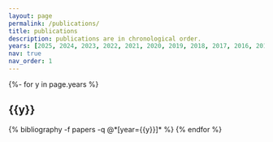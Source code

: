 ```yaml
---
layout: page
permalink: /publications/
title: publications
description: publications are in chronological order.
years: [2025, 2024, 2023, 2022, 2021, 2020, 2019, 2018, 2017, 2016, 2014, 2013]
nav: true
nav_order: 1
---
```

<!-- _pages/publications.md -->
<div class="publications">

{%- for y in page.years %}
  <h2 class="year">{{y}}</h2>
  {% bibliography -f papers -q @*[year={{y}}]* %}
{% endfor %}

</div>
